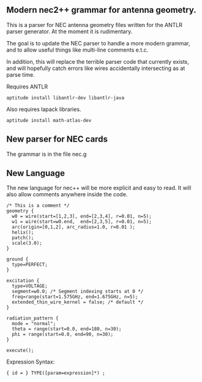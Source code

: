 ## Modern nec2++ grammar for antenna geometry.

This is a parser for NEC antenna geometry files written for the ANTLR parser
generator. At the moment it is rudimentary.

The goal is to update the NEC parser to handle a more modern grammar, and
to allow useful things like multi-line comments e.t.c.

In addition, this will replace the terrible parser code that currently exists,
and will hopefully catch errors like wires accidentally intersecting as
at parse time.

Requires ANTLR

	aptitude install libantlr-dev libantlr-java

Also requires lapack libraries.

	aptitude install math-atlas-dev

## New parser for NEC cards

The grammar is in the file nec.g


## New Language

The new language for nec++ will be more explicit and easy to read. It will also allow comments anywhere 
inside the code.

    /* This is a comment */
    geometry {
      w0 = wire(start=[1,2,3], end=[2,3,4], r=0.01, n=5);
      w1 = wire(start=w0.end,  end=[2,3,5], r=0.01, n=5);
      arc(origin=[0,1,2], arc_radius=1.0, r=0.01 );
      helix();
      patch();
      scale(3.0);
    }

    ground {
      type=PERFECT;
    }

    excitation {
      type=VOLTAGE;
      segment=w0.0; /* Segment indexing starts at 0 */
      freq=range(start=1.575GHz, end=1.675GHz, n=5);
      extended_thin_wire_kernel = false; /* default */
    }
        
    radiation_pattern {
      mode = "normal";
      theta = range(start=0.0, end=180, n=30);
      phi = range(start=0.0, end=90, n=30);
    }

    execute();

Expression Syntax:

    { id = } TYPE([param=expression]*) ;